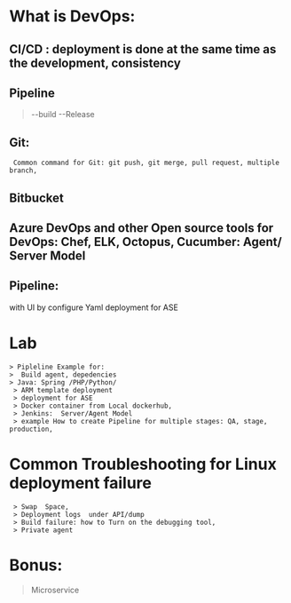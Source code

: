 # What is DevOps:  
## CI/CD : deployment is done at the same time as the development, consistency 
##  Pipeline
   > --build
   > --Release

## Git:
     Common command for Git: git push, git merge, pull request, multiple branch,
## Bitbucket
## Azure DevOps and other Open source tools for DevOps: Chef, ELK,  Octopus, Cucumber: Agent/ Server Model 
## Pipeline:
   with UI 
   by configure Yaml 
   deployment for ASE
# Lab 
	> Pipleline Example for:  
	>  Build agent, depedencies 
	> Java: Spring /PHP/Python/
	 > ARM template deployment
	 > deployment for ASE
	 > Docker container from Local dockerhub, 
	 > Jenkins:  Server/Agent Model
	 > example How to create Pipeline for multiple stages: QA, stage, production,  
  
# Common Troubleshooting for Linux deployment failure
     > Swap  Space, 
     > Deployment logs  under API/dump
     > Build failure: how to Turn on the debugging tool,
     > Private agent
# Bonus: 
  > Microservice


